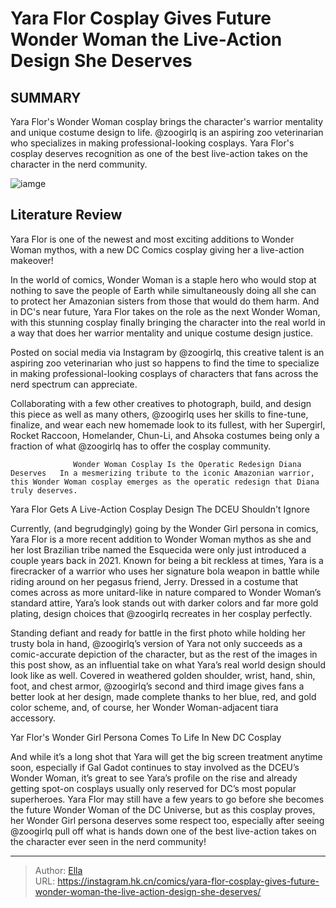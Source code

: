# Yara Flor Cosplay Gives Future Wonder Woman the Live-Action Design She Deserves


## SUMMARY 



  Yara Flor&#39;s Wonder Woman cosplay brings the character&#39;s warrior mentality and unique costume design to life.   @zoogirlq is an aspiring zoo veterinarian who specializes in making professional-looking cosplays.   Yara Flor&#39;s cosplay deserves recognition as one of the best live-action takes on the character in the nerd community.  

![iamge](https://static1.srcdn.com/wordpress/wp-content/uploads/2021/08/Wonder-Girl-Yara-Flor-Villains.jpg)

## Literature Review

Yara Flor is one of the newest and most exciting additions to Wonder Woman mythos, with a new DC Comics cosplay giving her a live-action makeover!




In the world of comics, Wonder Woman is a staple hero who would stop at nothing to save the people of Earth while simultaneously doing all she can to protect her Amazonian sisters from those that would do them harm. And in DC&#39;s near future, Yara Flor takes on the role as the next Wonder Woman, with this stunning cosplay finally bringing the character into the real world in a way that does her warrior mentality and unique costume design justice.




Posted on social media via Instagram by @zoogirlq, this creative talent is an aspiring zoo veterinarian who just so happens to find the time to specialize in making professional-looking cosplays of characters that fans across the nerd spectrum can appreciate.


 

Collaborating with a few other creatives to photograph, build, and design this piece as well as many others, @zoogirlq uses her skills to fine-tune, finalize, and wear each new homemade look to its fullest, with her Supergirl, Rocket Raccoon, Homelander, Chun-Li, and Ahsoka costumes being only a fraction of what @zoogirlq has to offer the cosplay community.

                  Wonder Woman Cosplay Is the Operatic Redesign Diana Deserves   In a mesmerizing tribute to the iconic Amazonian warrior, this Wonder Woman cosplay emerges as the operatic redesign that Diana truly deserves.   





 Yara Flor Gets A Live-Action Cosplay Design The DCEU Shouldn&#39;t Ignore 
          

Currently, (and begrudgingly) going by the Wonder Girl persona in comics, Yara Flor is a more recent addition to Wonder Woman mythos as she and her lost Brazilian tribe named the Esquecida were only just introduced a couple years back in 2021. Known for being a bit reckless at times, Yara is a firecracker of a warrior who uses her signature bola weapon in battle while riding around on her pegasus friend, Jerry. Dressed in a costume that comes across as more unitard-like in nature compared to Wonder Woman’s standard attire, Yara’s look stands out with darker colors and far more gold plating, design choices that @zoogirlq recreates in her cosplay perfectly.

Standing defiant and ready for battle in the first photo while holding her trusty bola in hand, @zoogirlq’s version of Yara not only succeeds as a comic-accurate depiction of the character, but as the rest of the images in this post show, as an influential take on what Yara’s real world design should look like as well. Covered in weathered golden shoulder, wrist, hand, shin, foot, and chest armor, @zoogirlq’s second and third image gives fans a better look at her design, made complete thanks to her blue, red, and gold color scheme, and, of course, her Wonder Woman-adjacent tiara accessory.






 Yar Flor&#39;s Wonder Girl Persona Comes To Life In New DC Cosplay 
          

And while it’s a long shot that Yara will get the big screen treatment anytime soon, especially if Gal Gadot continues to stay involved as the DCEU’s Wonder Woman, it’s great to see Yara’s profile on the rise and already getting spot-on cosplays usually only reserved for DC’s most popular superheroes. Yara Flor may still have a few years to go before she becomes the future Wonder Woman of the DC Universe, but as this cosplay proves, her Wonder Girl persona deserves some respect too, especially after seeing @zoogirlq pull off what is hands down one of the best live-action takes on the character ever seen in the nerd community!



---

> Author: [Ella](https://instagram.hk.cn/)  
> URL: https://instagram.hk.cn/comics/yara-flor-cosplay-gives-future-wonder-woman-the-live-action-design-she-deserves/  

